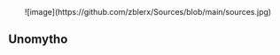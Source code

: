 <div align="center">
![image](https://github.com/zblerx/Sources/blob/main/sources.jpg)
</div>

## Unomytho
